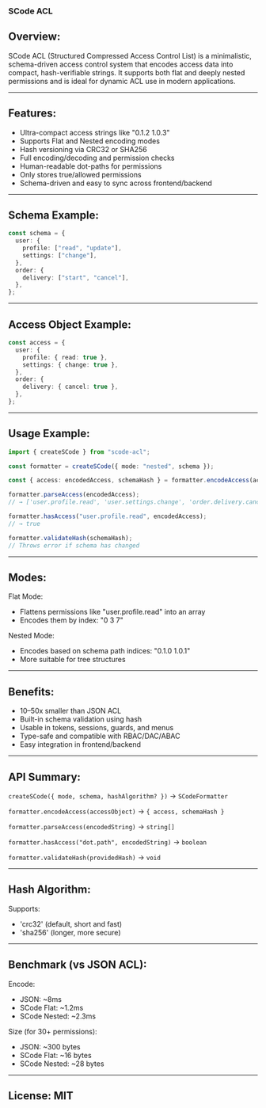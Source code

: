 ### SCode ACL

## Overview:

SCode ACL (Structured Compressed Access Control List) is a minimalistic, schema-driven access control system that encodes access data into compact, hash-verifiable strings. It supports both flat and deeply nested permissions and is ideal for dynamic ACL use in modern applications.

---

## Features:

- Ultra-compact access strings like "0.1.2 1.0.3"
- Supports Flat and Nested encoding modes
- Hash versioning via CRC32 or SHA256
- Full encoding/decoding and permission checks
- Human-readable dot-paths for permissions
- Only stores true/allowed permissions
- Schema-driven and easy to sync across frontend/backend

---

## Schema Example:

```ts
const schema = {
  user: {
    profile: ["read", "update"],
    settings: ["change"],
  },
  order: {
    delivery: ["start", "cancel"],
  },
};
```

---

## Access Object Example:

```ts
const access = {
  user: {
    profile: { read: true },
    settings: { change: true },
  },
  order: {
    delivery: { cancel: true },
  },
};
```

---

## Usage Example:

```ts
import { createSCode } from "scode-acl";

const formatter = createSCode({ mode: "nested", schema });

const { access: encodedAccess, schemaHash } = formatter.encodeAccess(access);

formatter.parseAccess(encodedAccess);
// → ['user.profile.read', 'user.settings.change', 'order.delivery.cancel']

formatter.hasAccess("user.profile.read", encodedAccess);
// → true

formatter.validateHash(schemaHash);
// Throws error if schema has changed
```

---

## Modes:

Flat Mode:

- Flattens permissions like "user.profile.read" into an array
- Encodes them by index: "0 3 7"

Nested Mode:

- Encodes based on schema path indices: "0.1.0 1.0.1"
- More suitable for tree structures

---

## Benefits:

- 10–50x smaller than JSON ACL
- Built-in schema validation using hash
- Usable in tokens, sessions, guards, and menus
- Type-safe and compatible with RBAC/DAC/ABAC
- Easy integration in frontend/backend

---

## API Summary:

`createSCode({ mode, schema, hashAlgorithm? })` → `SCodeFormatter`

`formatter.encodeAccess(accessObject)` → `{ access, schemaHash }`

`formatter.parseAccess(encodedString)` → `string[]`

`formatter.hasAccess("dot.path", encodedString)` → `boolean`

`formatter.validateHash(providedHash)` → `void`

---

## Hash Algorithm:

Supports:

- 'crc32' (default, short and fast)
- 'sha256' (longer, more secure)

---

## Benchmark (vs JSON ACL):

Encode:

- JSON: ~8ms
- SCode Flat: ~1.2ms
- SCode Nested: ~2.3ms

Size (for 30+ permissions):

- JSON: ~300 bytes
- SCode Flat: ~16 bytes
- SCode Nested: ~28 bytes

---

## License: MIT
